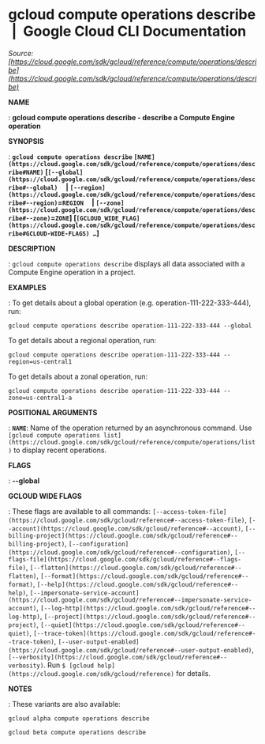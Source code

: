 # gcloud compute operations describe  |  Google Cloud CLI Documentation

*Source: [https://cloud.google.com/sdk/gcloud/reference/compute/operations/describe](https://cloud.google.com/sdk/gcloud/reference/compute/operations/describe)*

**NAME**

: **gcloud compute operations describe - describe a Compute Engine operation**

**SYNOPSIS**

: **`gcloud compute operations describe` `[NAME](https://cloud.google.com/sdk/gcloud/reference/compute/operations/describe#NAME)` [`[--global](https://cloud.google.com/sdk/gcloud/reference/compute/operations/describe#--global)`     | `[--region](https://cloud.google.com/sdk/gcloud/reference/compute/operations/describe#--region)`=`REGION`     | `[--zone](https://cloud.google.com/sdk/gcloud/reference/compute/operations/describe#--zone)`=`ZONE`] [`[GCLOUD_WIDE_FLAG](https://cloud.google.com/sdk/gcloud/reference/compute/operations/describe#GCLOUD-WIDE-FLAGS) …`]**

**DESCRIPTION**

: `gcloud compute operations describe` displays all data associated
with a Compute Engine operation in a project.

**EXAMPLES**

: To get details about a global operation (e.g. operation-111-222-333-444), run:

```
gcloud compute operations describe operation-111-222-333-444 --global
```

To get details about a regional operation, run:

```
gcloud compute operations describe operation-111-222-333-444 --region=us-central1
```

To get details about a zonal operation, run:

```
gcloud compute operations describe operation-111-222-333-444 --zone=us-central1-a
```

**POSITIONAL ARGUMENTS**

: **`NAME`**:
Name of the operation returned by an asynchronous command. Use `[gcloud compute operations
list](https://cloud.google.com/sdk/gcloud/reference/compute/operations/list)` to display recent operations.

**FLAGS**

: **--global**

**GCLOUD WIDE FLAGS**

: These flags are available to all commands: `[--access-token-file](https://cloud.google.com/sdk/gcloud/reference#--access-token-file)`,
`[--account](https://cloud.google.com/sdk/gcloud/reference#--account)`, `[--billing-project](https://cloud.google.com/sdk/gcloud/reference#--billing-project)`,
`[--configuration](https://cloud.google.com/sdk/gcloud/reference#--configuration)`,
`[--flags-file](https://cloud.google.com/sdk/gcloud/reference#--flags-file)`,
`[--flatten](https://cloud.google.com/sdk/gcloud/reference#--flatten)`, `[--format](https://cloud.google.com/sdk/gcloud/reference#--format)`, `[--help](https://cloud.google.com/sdk/gcloud/reference#--help)`, `[--impersonate-service-account](https://cloud.google.com/sdk/gcloud/reference#--impersonate-service-account)`,
`[--log-http](https://cloud.google.com/sdk/gcloud/reference#--log-http)`,
`[--project](https://cloud.google.com/sdk/gcloud/reference#--project)`, `[--quiet](https://cloud.google.com/sdk/gcloud/reference#--quiet)`, `[--trace-token](https://cloud.google.com/sdk/gcloud/reference#--trace-token)`, `[--user-output-enabled](https://cloud.google.com/sdk/gcloud/reference#--user-output-enabled)`,
`[--verbosity](https://cloud.google.com/sdk/gcloud/reference#--verbosity)`.
Run `$ [gcloud help](https://cloud.google.com/sdk/gcloud/reference)` for details.

**NOTES**

: These variants are also available:

```
gcloud alpha compute operations describe
```

```
gcloud beta compute operations describe
```